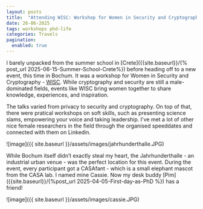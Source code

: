 ```yaml
---
layout: posts
title:  "Attending WISC: Workshop for Women in Security and Cryptography"
date: 26-06-2025  
tags: workshops phd-life
categories: Travels
pagination:
  enabled: true
---
```


I barely unpacked from the summer school in [Crete]({{site.baseurl}}/{% post_url 2025-06-15-Summer-School-Crete%}) before heading off to a new event, this time in Bochum. It was a workshop for Women in Security and Cryptography - [WISC](https://casa.rub.de/en/events/wisc-workshop). While cryptography and security are still a male-dominated fields, events like WISC bring women together to share knowledge, experiences, and inspiration.

The talks varied from privacy to security and cryptography. On top of that, there were pratical workshops on soft skills, such as presenting science slams, empowering your voice and taking leadership. I've met a lot of other nice female researchers in the field through the organised speeddates and connected with them on Linkedin.

![image]({{ site.baseurl }}/assets/images/jahrhunderthalle.JPG)

While Bochum itself didn’t exactly steal my heart, the Jahrhunderthalle - an industrial urban venue - was the perfect location for this event. During the event, every participant got a CASAfant - which is a small elephant mascot from the CASA lab. I named mine Cassie. Now my desk buddy [Pim]({{site.baseurl}}/{%post_url 2025-04-05-First-day-as-PhD %}) has a friend! 

![image]({{ site.baseurl }}/assets/images/cassie.JPG)
